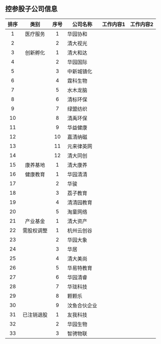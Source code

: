 ## 控参股子公司信息

|排序|类别|序号|公司名称|工作内容1|工作内容2|
|:--:|:---:|:--:|----|----|:---:|
|1|医疗服务|1|华园协和|||
|2||2|清大视光|||
|3|创新孵化|1|清大和达|||
|4||2|华园国际|||
|5||3|中新城镇化|||
|6||4|霆科生物|||
|7||5|水木龙脑|||
|8||6|清标环保|||
|9||7|绿盟纺织|||
|10||8|清禹环保|||
|11||9|华益健康|||
|12||10|嘉清纳磁|||
|13||11|元来律英网|||
|14||12|清大同创|||
|15|康养基地|1|清大康养|||
|16|健康教育|1|华园清清|||
|17||2|华骏|||
|18||3|荔子教育|||
|19||4|清清园教育|||
|20||5|淘童网络|||
|21|产业基金|1|清大资产|||
|22|需股权调整|1|杭州云创谷|||
|23||2|华园大象|||
|24||3|华居|||
|25||4|清大美尚|||
|26||5|华易特教育|||
|27||6|华园清睿|||
|28||7|华珑科技|||
|29||8|颗颗乐|||
|30||9|汶鱼合伙企业|||
|31|已注销退股|1|友我科技|||
|32||2|华园生物|||
|33||3|智骋物联|||
